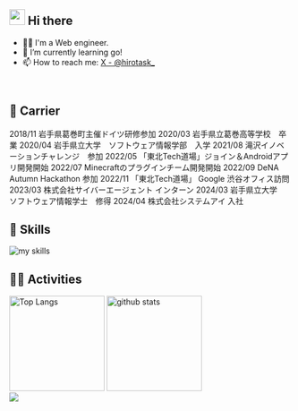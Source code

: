 ## <img src="https://media.giphy.com/media/hvRJCLFzcasrR4ia7z/giphy.gif" width="28"> Hi there

- 🧑‍💻 I'm a Web engineer.
- 🌱 I’m currently learning go!
- 📫 How to reach me: [X - @hirotask_](https://x.com/hirotask_)
<br>

## 💼 Carrier

2018/11 岩手県葛巻町主催ドイツ研修参加
2020/03 岩手県立葛巻高等学校　卒業
2020/04 岩手県立大学　ソフトウェア情報学部　入学
2021/08 滝沢イノベーションチャレンジ　参加
2022/05 「東北Tech道場」ジョイン＆Androidアプリ開発開始
2022/07 Minecraftのプラグインチーム開発開始
2022/09 DeNA Autumn Hackathon 参加
2022/11 「東北Tech道場」 Google 渋谷オフィス訪問
2023/03 株式会社サイバーエージェント インターン
2024/03 岩手県立大学　ソフトウェア情報学士　修得
2024/04 株式会社システムアイ 入社

<!-- ライトモート：theme=light, ダークモート：theme=dark -->
<!-- アイコンの選択肢一覧：https://arc.net/l/quote/zizyykfh -->
## 🌱 Skills
<img alt="my skills" src="https://skillicons.dev/icons?theme=dark&perline=7&i=html,css,js,ts,nodejs,react,next,python,opencv,fastapi,java,kotlin,firebase,flutter,docker,terraform,aws,bash" />
<br>

<!-- ライトモート：theme=light, ダークモート：theme=vue-dark  -->
## 🏃‍♀️ Activities
<div align="left"> 
  <img alt="Top Langs" height="170px" src="https://github-readme-stats.vercel.app/api?username=hirotask&theme=vue-dark&layout=compact" />
  <img alt="github stats" height="170px" src="https://github-readme-stats.vercel.app/api/top-langs/?username=hirotask&theme=vue-dark&layout=compact" />
</div>

<div align="left">
  <img src="https://komarev.com/ghpvc/?username=hirotask" />
</div>
